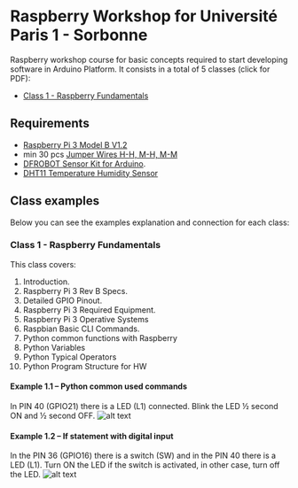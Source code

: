 # Raspberry Workshop for Université Paris 1 -  Sorbonne
Raspberry workshop course for basic concepts required to start developing software in Arduino Platform. It consists in a total of 5 classes (click for PDF):

* [Class 1 - Raspberry Fundamentals](https://raw.githubusercontent.com/tidusdavid/raspberry-workshop-paris/master/Slides/Class%201%20-%20Raspberry%20Fundamentals.pdf)

## Requirements
* [Raspberry Pi 3 Model B V1.2](https://www.raspberrypi.org/products/raspberry-pi-3-model-b/)
* min 30 pcs [Jumper Wires H-H, M-H, M-M](https://www.amazon.com/Elegoo-120pcs-Multicolored-Breadboard-arduino/dp/B01EV70C78/ref=pd_bxgy_147_img_3?_encoding=UTF8&pd_rd_i=B01EV70C78&pd_rd_r=8R86GV0FSJYYR6FNNXK2&pd_rd_w=nM5v2&pd_rd_wg=mHeIO&psc=1&refRID=8R86GV0FSJYYR6FNNXK2)
* [DFROBOT Sensor Kit for Arduino](https://www.dfrobot.com/product-725.html).
* [DHT11 Temperature Humidity Sensor](https://www.dfrobot.com/product-174.html)

## Class examples
Below you can see the examples explanation and connection for each class:

### Class 1 - Raspberry Fundamentals
This class covers:
1. Introduction.
2. Raspberry Pi 3 Rev B Specs.
3. Detailed GPIO Pinout.
4. Raspberry Pi 3 Required Equipment.
5. Raspberry Pi 3 Operative Systems
6. Raspbian Basic CLI Commands.
7. Python common functions with Raspberry
8. Python Variables
9. Python Typical Operators
10. Python Program Structure for HW

#### Example 1.1 – Python common used commands
In PIN 40 (GPIO21) there is a LED (L1) connected. Blink the LED ½ second ON and ½ second OFF.
![alt text](https://raw.githubusercontent.com/tidusdavid/raspberry-workshop-paris/master/Resources/E11-Blink.png)

#### Example 1.2 – If statement with digital input
In the PIN 36 (GPIO16) there is a switch (SW) and in the PIN 40 there is a LED (L1). Turn ON the LED if the switch is activated, in other case, turn off the LED.
![alt text](https://raw.githubusercontent.com/tidusdavid/raspberry-workshop-paris/master/Resources/E12-LEDSW.png)
